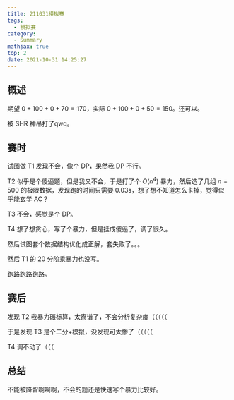 ```yaml
---
title: 211031模拟赛
tags:
  - 模拟赛
category:
  - Summary
mathjax: true
top: 2
date: 2021-10-31 14:25:27
---
```


## 概述

期望 $0+100+0+70=170$，实际 $0+100+0+50=150$。还可以。

被 SHR 神吊打了qwq。

<!--more-->

## 赛时

试图做 T1 发现不会，像个 DP，果然我 DP 不行。

T2 似乎是个傻逼题，但是我又不会，于是打了个 $O(n^4)$ 暴力，然后造了几组 $n=500$ 的极限数据，发现跑的时间只需要 $\text{0.03s}$，想了想不知道怎么卡掉，觉得似乎能玄学 AC？

T3 不会，感觉是个 DP。

T4 想了想贪心，写了个暴力，但是挂成傻逼了，调了很久。

然后试图套个数据结构优化成正解，套失败了。。。

然后 T1 的 $20$ 分阶乘暴力也没写。

跑路跑路跑路。

## 赛后

发现 T2 我暴力碾标算，太离谱了，不会分析复杂度（（（（（

于是发现 T3 是个二分+模拟，没发现可太惨了（（（（（

T4 调不动了（（（

## 总结

不能被降智啊啊啊，不会的题还是快速写个暴力比较好。
